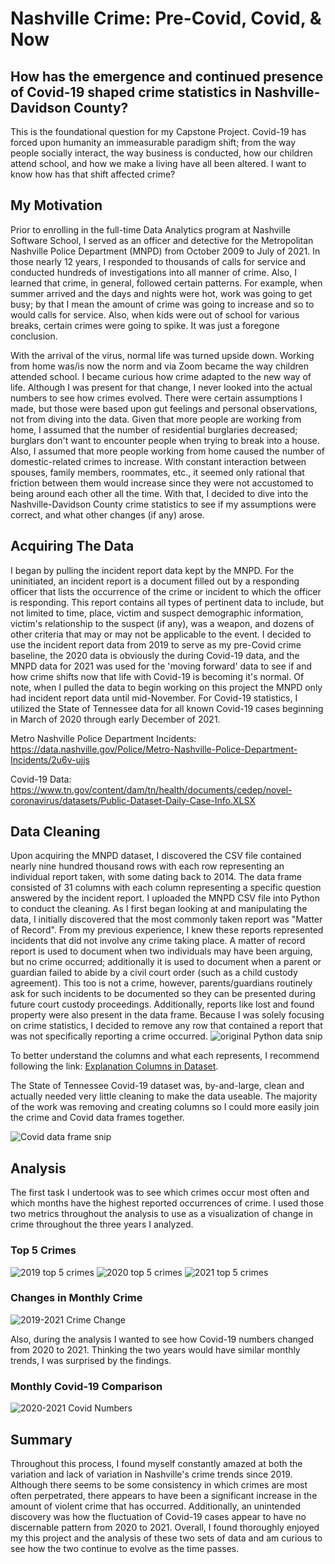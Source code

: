# Nashville Crime: Pre-Covid, Covid, & Now
## How has the emergence and continued presence of Covid-19 shaped crime statistics in Nashville-Davidson County?
This is the foundational question for my Capstone Project.  Covid-19 has forced upon humanity an immeasurable paradigm shift; from the way people socially interact, the way business is conducted, how our children attend school, and how we make a living have all been altered.  I want to know how has that shift affected crime?

## My Motivation
Prior to enrolling in the full-time Data Analytics program at Nashville Software School, I served as an officer and detective for the Metropolitan Nashville Police Department (MNPD) from October 2009 to July of 2021.  In those nearly 12 years, I responded to thousands of calls for service and conducted hundreds of investigations into all manner of crime.  Also, I learned that crime, in general, followed certain patterns.  For example, when summer arrived and the days and nights were hot, work was going to get busy; by that I mean the amount of crime was going to increase and so to would calls for service.  Also, when kids were out of school for various breaks, certain crimes were going to spike.  It was just a foregone conclusion.

With the arrival of the virus, normal life was turned upside down.  Working from home was/is now the norm and via Zoom became the way children attended school. I became curious how crime adapted to the new way of life.  Although I was present for that change, I never looked into the actual numbers to see how crimes evolved.  There were certain assumptions I made, but those were based upon gut feelings and personal observations, not from diving into the data.  Given that more people are working from home, I assumed that the number of residential burglaries decreased; burglars don't want to encounter people when trying to break into a house.  Also, I assumed that more people working from home caused the number of domestic-related crimes to increase.  With constant interaction between spouses, family members, roommates, etc., it seemed only rational that friction between them would increase since they were not accustomed to being around each other all the time.  With that, I decided to dive into the Nashville-Davidson County crime statistics to see if my assumptions were correct, and what other changes (if any) arose.

## Acquiring The Data
I began by pulling the incident report data kept by the MNPD.  For the uninitiated, an incident report is a document filled out by a responding officer that lists the occurrence of the crime or incident to which the officer is responding.  This report contains all types of pertinent data to include, but not limited to time, place, victim and suspect demographic information, victim's relationship to the suspect (if any), was a weapon, and dozens of other criteria that may or may not be applicable to the event.  I decided to use the incident report data from 2019 to serve as my pre-Covid crime baseline, the 2020 data is obviously the during Covid-19 data, and the MNPD data for 2021 was used for the 'moving forward' data to see if and how crime shifts now that life with Covid-19 is becoming it's normal.  Of note, when I pulled the data to begin working on this project the MNPD only had incident report data until mid-November.
For Covid-19 statistics, I utilized the State of Tennessee data for all known Covid-19 cases beginning in March of 2020 through early December of 2021.

Metro Nashville Police Department Incidents: https://data.nashville.gov/Police/Metro-Nashville-Police-Department-Incidents/2u6v-ujjs

Covid-19 Data: https://www.tn.gov/content/dam/tn/health/documents/cedep/novel-coronavirus/datasets/Public-Dataset-Daily-Case-Info.XLSX

## Data Cleaning
Upon acquiring the MNPD dataset, I discovered the CSV file contained nearly nine hundred thousand rows with each row representing an individual report taken, with some dating back to 2014.  The data frame consisted of 31 columns with each column representing a specific question answered by the incident report.  I uploaded the MNPD CSV file into Python to conduct the cleaning.  As I first began looking at and manipulating the data, I initially discovered that the most commonly taken report was "Matter of Record".  From my previous experience, I knew these reports represented incidents that did not involve any crime taking place.  A matter of record report is used to document when two individuals may have been arguing, but no crime occurred; additionally it is used to document when a parent or guardian failed to abide by a civil court order (such as a child custody agreement).  This too is not a crime, however, parents/guardians routinely ask for such incidents to be documented so they can be presented during future court custody proceedings.  Additionally, reports like lost and found property were also present in the data frame.  Because I was solely focusing on crime statistics, I decided to remove any row that contained a report that was not specifically reporting a crime occurred.
![original Python data snip](Snips/data_snip2.JPG)

To better understand the columns and what each represents, I recommend following the link: [Explanation Columns in Dataset](https://data.nashville.gov/api/views/2u6v-ujjs/files/4537ce42-a1d7-4157-be45-6ab2f22c15ef?download=true&filename=Metro-Nashville-Police-Department-Incidents-Metadata-v2.pdf).

The State of Tennessee Covid-19 dataset was, by-and-large, clean and actually needed very little cleaning to make the data useable.  The majority of the work was removing and creating columns so I could more easily join the crime and Covid data frames together.

![Covid data frame snip](Snips/covid_snip.JPG)

## Analysis
The first task I undertook was to see which crimes occur most often and which months have the highest reported occurrences of crime.  I used those two metrics throughout the analysis to use as a visualization of change in crime throughout the three years I analyzed.  
### Top 5 Crimes
![2019 top 5 crimes](Snips/19_top_5.JPG)
![2020 top 5 crimes](Snips/20_top_5.JPG)
![2021 top 5 crimes](Snips/21_top_5.JPG)

### Changes in Monthly Crime
![2019-2021 Crime Change](Snips/monthly_crime_snip.JPG)

Also, during the analysis I wanted to see how Covid-19 numbers changed from 2020 to 2021.  Thinking the two years would have similar monthly trends, I was surprised by the findings.
### Monthly Covid-19 Comparison
![2020-2021 Covid Numbers](Snips/covid_monthly.JPG)

## Summary
Throughout this process, I found myself constantly amazed at both the variation and lack of variation in Nashville's crime trends since 2019.  Although there seems to be some consistency in which crimes are most often perpetrated, there appears to have been a significant increase in the amount of violent crime that has occurred.  Additionally, an unintended discovery was how the fluctuation of Covid-19 cases appear to have no discernable pattern from 2020 to 2021.  Overall, I found thoroughly enjoyed my this project and the analysis of these two sets of data and am curious to see how the two continue to evolve as the time passes.

